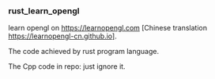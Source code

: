 ### rust_learn_opengl

learn opengl on https://learnopengl.com [Chinese translation https://learnopengl-cn.github.io].

The code achieved by rust program language.

The Cpp code in repo: just ignore it.